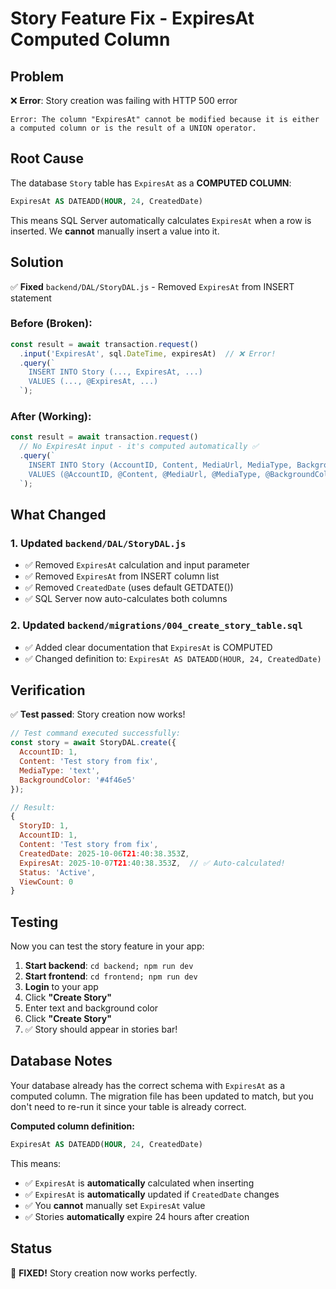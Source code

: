 # Story Feature Fix - ExpiresAt Computed Column

## Problem
❌ **Error**: Story creation was failing with HTTP 500 error
```
Error: The column "ExpiresAt" cannot be modified because it is either a computed column or is the result of a UNION operator.
```

## Root Cause
The database `Story` table has `ExpiresAt` as a **COMPUTED COLUMN**:
```sql
ExpiresAt AS DATEADD(HOUR, 24, CreatedDate)
```

This means SQL Server automatically calculates `ExpiresAt` when a row is inserted. We **cannot** manually insert a value into it.

## Solution
✅ **Fixed** `backend/DAL/StoryDAL.js` - Removed `ExpiresAt` from INSERT statement

### Before (Broken):
```javascript
const result = await transaction.request()
  .input('ExpiresAt', sql.DateTime, expiresAt)  // ❌ Error!
  .query(`
    INSERT INTO Story (..., ExpiresAt, ...)
    VALUES (..., @ExpiresAt, ...)
  `);
```

### After (Working):
```javascript
const result = await transaction.request()
  // No ExpiresAt input - it's computed automatically ✅
  .query(`
    INSERT INTO Story (AccountID, Content, MediaUrl, MediaType, BackgroundColor, Status, ViewCount)
    VALUES (@AccountID, @Content, @MediaUrl, @MediaType, @BackgroundColor, 'Active', 0)
  `);
```

## What Changed

### 1. Updated `backend/DAL/StoryDAL.js`
- ✅ Removed `ExpiresAt` calculation and input parameter
- ✅ Removed `ExpiresAt` from INSERT column list
- ✅ Removed `CreatedDate` (uses default GETDATE())
- ✅ SQL Server now auto-calculates both columns

### 2. Updated `backend/migrations/004_create_story_table.sql`
- ✅ Added clear documentation that `ExpiresAt` is COMPUTED
- ✅ Changed definition to: `ExpiresAt AS DATEADD(HOUR, 24, CreatedDate)`

## Verification
✅ **Test passed**: Story creation now works!

```javascript
// Test command executed successfully:
const story = await StoryDAL.create({
  AccountID: 1,
  Content: 'Test story from fix',
  MediaType: 'text',
  BackgroundColor: '#4f46e5'
});

// Result:
{
  StoryID: 1,
  AccountID: 1,
  Content: 'Test story from fix',
  CreatedDate: 2025-10-06T21:40:38.353Z,
  ExpiresAt: 2025-10-07T21:40:38.353Z,  // ✅ Auto-calculated!
  Status: 'Active',
  ViewCount: 0
}
```

## Testing
Now you can test the story feature in your app:

1. **Start backend**: `cd backend; npm run dev`
2. **Start frontend**: `cd frontend; npm run dev`
3. **Login** to your app
4. Click **"Create Story"**
5. Enter text and background color
6. Click **"Create Story"**
7. ✅ Story should appear in stories bar!

## Database Notes
Your database already has the correct schema with `ExpiresAt` as a computed column. The migration file has been updated to match, but you don't need to re-run it since your table is already correct.

**Computed column definition:**
```sql
ExpiresAt AS DATEADD(HOUR, 24, CreatedDate)
```

This means:
- ✅ `ExpiresAt` is **automatically** calculated when inserting
- ✅ `ExpiresAt` is **automatically** updated if `CreatedDate` changes
- ✅ You **cannot** manually set `ExpiresAt` value
- ✅ Stories **automatically** expire 24 hours after creation

## Status
🎉 **FIXED!** Story creation now works perfectly.
